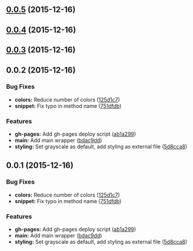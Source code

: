 <a name="0.0.5"></a>
## [0.0.5](https://github.com/algolia/docsearch/compare/v0.0.4...v0.0.5) (2015-12-16)




<a name="0.0.4"></a>
## [0.0.4](https://github.com/algolia/docsearch/compare/v0.0.3...v0.0.4) (2015-12-16)




<a name="0.0.3"></a>
## [0.0.3](https://github.com/algolia/docsearch/compare/v0.0.2...v0.0.3) (2015-12-16)




<a name="0.0.2"></a>
## 0.0.2 (2015-12-16)


### Bug Fixes

* **colors:** Reduce number of colors ([125d1c7](https://github.com/algolia/docsearch/commit/125d1c7))
* **snippet:** Fix typo in method name ([751dfdb](https://github.com/algolia/docsearch/commit/751dfdb))

### Features

* **gh-pages:** Add gh-pages deploy script ([ab1a299](https://github.com/algolia/docsearch/commit/ab1a299))
* **main:** Add main wrapper ([bdac9dd](https://github.com/algolia/docsearch/commit/bdac9dd))
* **styling:** Set grayscale as default, add styling as external file ([5d8cca8](https://github.com/algolia/docsearch/commit/5d8cca8))



<a name="0.0.1"></a>
## 0.0.1 (2015-12-16)


### Bug Fixes

* **colors:** Reduce number of colors ([125d1c7](https://github.com/algolia/docsearch/commit/125d1c7))
* **snippet:** Fix typo in method name ([751dfdb](https://github.com/algolia/docsearch/commit/751dfdb))

### Features

* **gh-pages:** Add gh-pages deploy script ([ab1a299](https://github.com/algolia/docsearch/commit/ab1a299))
* **main:** Add main wrapper ([bdac9dd](https://github.com/algolia/docsearch/commit/bdac9dd))
* **styling:** Set grayscale as default, add styling as external file ([5d8cca8](https://github.com/algolia/docsearch/commit/5d8cca8))



